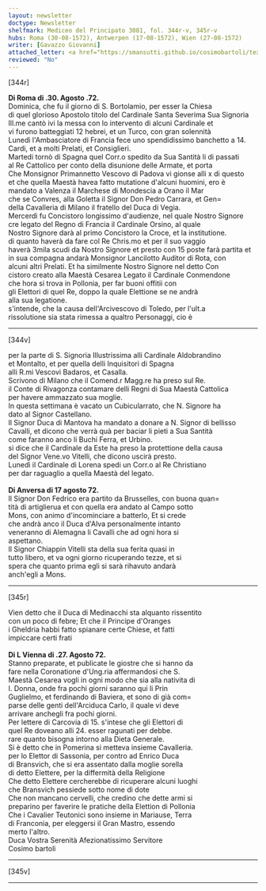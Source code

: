 ```yaml
---
layout: newsletter
doctype: Newsletter
shelfmark: Mediceo del Principato 3081, fol. 344r-v, 345r-v
hubs: Roma (30-08-1572), Antwerpen (17-08-1572), Wien (27-08-1572)
writer: [Gavazzo Giovanni]
attached_letter: <a href="https://smansutti.github.io/cosimobartoli/texts/2981_051/">2981_051</a>
reviewed: "No"
---
```


[344r]  
  
  
<strong>Di Roma di .30. Agosto .72.</strong>  
Dominica, che fu il giorno di S. Bortolamio, per esser la Chiesa  
di quel glorioso Apostolo titolo del Cardinale Santa Severima Sua Signoria  
Ill.me cantò ivi la messa con lo intervento di alcuni Cardinale et  
vi furono batteggiati 12 hebrei, et un Turco, con gran solennità  
Lunedì l'Ambasciatore di Francia fece uno spendidissimo banchetto a 14.  
Cardi, et a molti Prelati, et Consiglieri.  
Martedi tornò di Spagna quel Corr.o spedito da Sua Santità li di passati  
al Re Cattolico per conto della disunione delle Armate, et porta  
Che Monsignor Primannetto Vescovo di Padova vi gionse alli x di questo  
et che quella Maestà havea fatto mutatione d'alcuni huomini, ero è  
mandato a Valenza il Marchese di Mondescia a Orano il Mar  
che se Convres, alla Goletta il Signor Don Pedro Carrara, et Gen=  
della Cavalleria di Milano il fratello del Duca di Vegia.  
Mercerdì fu Concistoro longissimo d'audienze, nel quale Nostro Signore  
cre legato del Regno di Francia il Cardinale Orsino, al quale  
Nostro Signore darà al primo Concistoro la Croce, et la institutione.  
di quanto haverà da fare col Re Chris.mo et per il suo vaggio  
haverà 3mila scudi da Nostro Signore et presto con 15 poste farà partita et  
in sua compagna andarà Monsignor Lancilotto Auditor di Rota, con  
alcuni altri Prelati. Et ha similmente Nostro Signore nel detto Con  
cistoro creato alla Maestà Cesarea Legato il Cardinale Conmendone  
che hora si trova in Pollonia, per far buoni offitii con  
gli Elettori di quel Re, doppo la quale Elettione se ne andrà  
alla sua legatione.  
s'intende, che la causa dell'Arcivescovo di Toledo, per l'ult.a  
rissolutione sia stata rimessa a qualtro Personaggi, cio è  
  
---  

[344v]  
  
  
per la parte di S. Signoria Illustrissima alli Cardinale Aldobrandino  
et Montalto, et per quella delli Inquisitori di Spagna  
alli R.mi Vescovi Badaros, et Casalla.  
Scrivono di Milano che il Comend.r Magg.re ha preso sul Re.  
il Conte di Rivagonza contamare delli Regni di Sua Maestà Cattolica  
per havere ammazzato sua moglie.  
In questa settimana è vacato un Cubicularrato, che N. Signore ha  
dato al Signor Castellano.  
Il Signor Duca di Mantova ha mandato a donare a N. Signor di bellisso  
Cavalli, et dicono che verrà quà per baciar li pieti a Sua Santità  
come faranno anco li Buchi Ferra, et Urbino.  
si dice che il Cardinale da Este ha preso la protettione della causa  
del Signor Vene.vo Vitelli, che dicono uscirà presto.  
Lunedì il Cardinale di Lorena spedi un Corr.o al Re Christiano  
per dar raguaglio a quella Maestà del legato.  
<br/><strong>Di Anversa di 17 agosto 72.</strong>  
Il Signor Don Fedrico era partito da Brusselles, con buona quan=  
tità di artiglierua et con quella era andato al Campo sotto  
Mons, con animo d'incominciare a batterlo, Et si crede  
che andrà anco il Duca d'Alva personalmente intanto  
veneranno di Alemagna li Cavalli che ad ogni hora si  
aspettano.  
Il Signor Chiappin Vitelli sta della sua ferita quasi in  
tutto libero, et va ogni giorno ricuperando tezze, et si  
spera che quanto prima egli si sarà rihavuto andarà  
anch'egli a Mons.  
  
---  

[345r]  
  
  
Vien detto che il Duca di Medinacchi sta alquanto rissentito  
con un poco di febre; Et che il Principe d'Oranges  
i Gheldria habbi fatto spianare certe Chiese, et fatti  
impiccare certi frati  
<br/><strong>Di L Vienna di .27. Agosto 72.</strong>  
Stanno preparate, et publicate le giostre che si hanno da  
fare nella Coronatione d'Ung.ria affermandosi che S.  
Maestà Cesarea vogli in ogni modo che sia alla nativita di  
I. Donna, onde fra pochi giorni saranno qui li Prin  
Guglielmo, et ferdinando di Baviera, et sono di già com=  
parse delle genti dell'Arciduca Carlo, il quale vi deve  
arrivare anchegli fra pochi giorni.  
Per lettere di Carcovia di 15. s'intese che gli Elettori di  
quel Re doveano alli 24. esser ragunati per debbe.  
rare quanto bisogna intorno alla Dieta Generale.  
Si è detto che in Pomerina si metteva insieme Cavalleria.  
per lo Elettor di Sassonia, per contro ad Enrico Duca  
di Bransvich, che si era assentato dalla moglie sorella  
di detto Elettere, per la differmità della Religione  
Che detto Elettere cercherebbe di ricuperare alcuni luoghi  
che Bransvich pessiede sotto nome di dote  
Che non mancano cervelli, che credino che dette armi si  
preparino per faverire le pratiche della Elettion di Pollonia  
Che i Cavalier Teutonici sono insieme in Mariause, Terra  
di Franconia, per eleggersi il Gran Mastro, essendo  
merto l'altro.  
Duca Vostra Serenità Afezionatissimo Servitore  
Cosimo bartoli  
  
---  

[345v]  
  
  
  
---  

